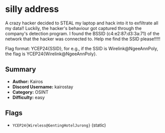 # silly address
A crazy hacker decided to STEAL my laptop and hack into it to exfiltrate all my data!! Luckily, the hacker's behaviour got captured through the company's detection program. I found the BSSID (c4:e2:87:d3:3a:71) of the network that the hacker was connected to. Help me find the SSID please!!!!! 

Flag format: YCEP24{SSID}, for e.g., if the SSID is Wirelink@NgeeAnnPoly, the flag is YCEP24{Wirelink@NgeeAnnPoly}.

## Summary
- **Author:** Kairos
- **Discord Username:** kairostay 
- **Category:** OSINT
- **Difficulty:** easy

## Flags
- `YCEP24{Wireless@GentingHotelJurong}` (static)